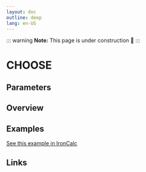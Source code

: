 ```yaml
---
layout: doc
outline: deep
lang: en-US
---
```


::: warning
**Note:** This page is under construction 🚧
:::

# CHOOSE

## Parameters

## Overview

## Examples

[See this example in IronCalc](https://app.ironcalc.com/?filename=choose)

## Links
